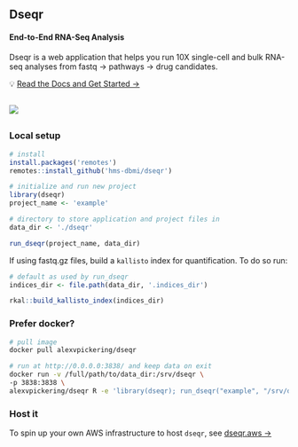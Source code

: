 ## Dseqr
#### **End-to-End RNA-Seq Analysis**

Dseqr is a web application that helps you run 10X single-cell and bulk RNA-seq analyses from fastq → pathways → drug candidates.

💡 [Read the Docs and Get Started →](https://docs.dseqr.com)


<h2></h2>
  <a href="https://docs.dseqr.com">
    <img src="https://user-images.githubusercontent.com/15719520/136054436-77ba2a23-1b0c-475e-a1d5-da5983edf2fd.gif"/>
  </a>
<h2></h2>
  

### Local setup

```R
# install
install.packages('remotes')
remotes::install_github('hms-dbmi/dseqr')

# initialize and run new project
library(dseqr)
project_name <- 'example'

# directory to store application and project files in
data_dir <- './dseqr'

run_dseqr(project_name, data_dir)
```

If using fastq.gz files, build a `kallisto` index for quantification. To do so run:

```R
# default as used by run_dseqr
indices_dir <- file.path(data_dir, '.indices_dir')

rkal::build_kallisto_index(indices_dir)
```

### Prefer docker?

```bash
# pull image
docker pull alexvpickering/dseqr

# run at http://0.0.0.0:3838/ and keep data on exit
docker run -v /full/path/to/data_dir:/srv/dseqr \
-p 3838:3838 \
alexvpickering/dseqr R -e 'library(dseqr); run_dseqr("example", "/srv/dseqr")'
```


### Host it

To spin up your own AWS infrastructure to host `dseqr`, see [dseqr.aws →](https://github.com/hms-dbmi/dseqr.aws)
